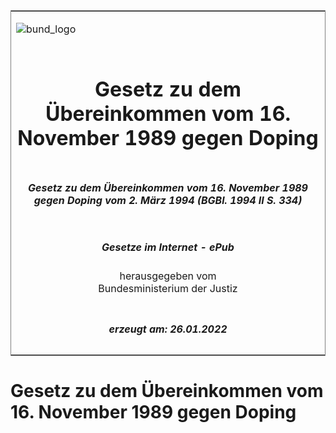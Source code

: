 <span id="DECKBLATT.html"></span>

<table border="0" frame="border" width="100%">

<tr valign="top">

<td align="left">

![bund\_logo](BfJ_2021_Web_de_de.gif)

</td>

<td align="right">

 

</td>

</tr>

<tr align="center" valign="middle">

<td colspan="2">

# Gesetz zu dem Übereinkommen vom 16. November 1989 gegen Doping

</td>

</tr>

<tr align="center" valign="middle">

<td colspan="2">

##### Gesetz zu dem Übereinkommen vom 16. November 1989 gegen Doping vom 2. März 1994 (BGBl. 1994 II S. 334)

</td>

</tr>

<tr align="center" valign="middle">

<td colspan="2">

  
  

##### Gesetze im Internet - ePub  
  
herausgegeben vom  
Bundesministerium der Justiz

</td>

</tr>

<tr align="center" valign="bottom">

<td colspan="2">

  
  

##### erzeugt am: 26.01.2022

</td>

</tr>

</table>

<span id="BJNR033420994.html"></span>

# Gesetz zu dem Übereinkommen vom 16. November 1989 gegen Doping
